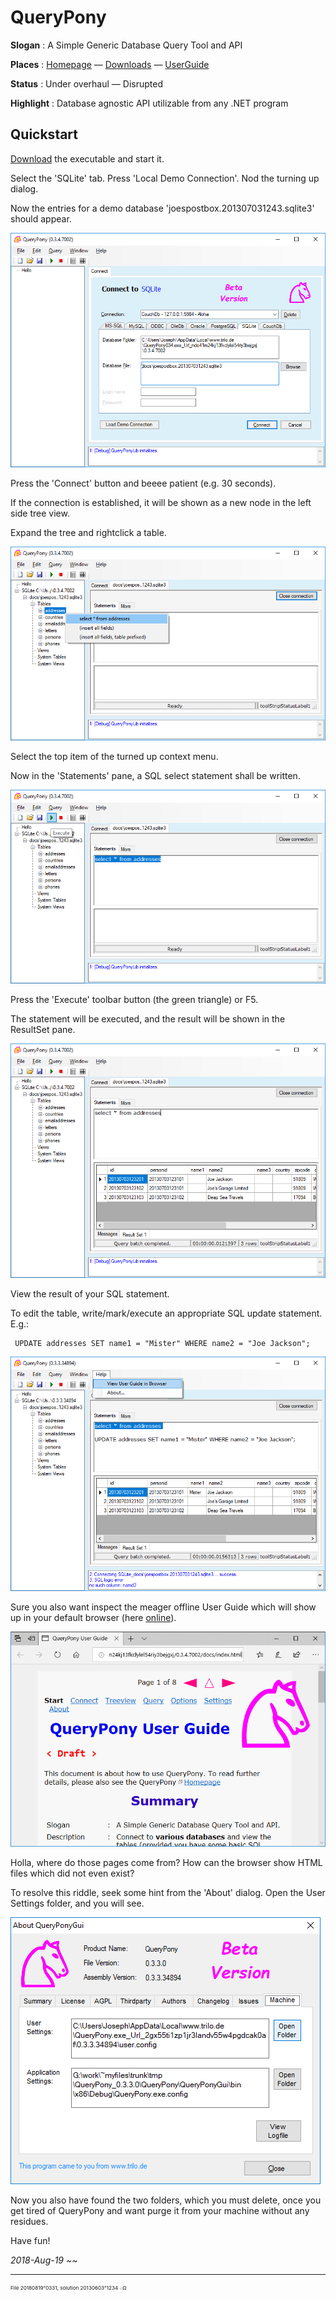 ﻿# QueryPony

**Slogan** : A Simple Generic Database Query Tool and API

**Places** : [Homepage](http://downtown.trilo.de/svn/queryponydev/trunk/home/index.html)
 — [Downloads](http://downtown.trilo.de/svn/queryponydev/downloads/)
 — [UserGuide](http://downtown.trilo.de/svn/queryponydev/trunk/QueryPony/QueryPonyGui/docs/index.html)

**Status** : Under overhaul — Disrupted

**Highlight** : Database agnostic API utilizable from any .NET program

## Quickstart

[Download](http://downtown.trilo.de/svn/queryponydev/downloads/) the executable and start it.

Select the 'SQLite' tab. Press 'Local Demo Connection'. Nod the turning up dialog.

Now the entries for a demo database 'joespostbox.201307031243.sqlite3'
 should appear.

![QuerPony started](./QueryPonyGui/docs/img/20180819o0212.querypony-started.v0.png)

Press the 'Connect' button and beeee patient (e.g. 30 seconds).

If the connection is established, it will be shown as a new node in the
 left side tree view.

Expand the tree and rightclick a table.

![Rightclick a table](./QueryPonyGui/docs/img/20180819o0213.querypony-select.v1.png)

Select the top item of the turned up context menu.

Now in the 'Statements' pane, a SQL select statement shall be written.

![Press execute button](./QueryPonyGui/docs/img/20180819o0214.querypony-execute.v1.png)

Press the 'Execute' toolbar button (the green triangle) or F5.

The statement will be executed, and the result will be shown in the
 ResultSet pane.

![View the result](./QueryPonyGui/docs/img/20180819o0215.querypony-result.v0.png)

View the result of your SQL statement.

To edit the table, write/mark/execute an appropriate SQL update
 statement. E.g.:

```
 UPDATE addresses SET name1 = "Mister" WHERE name2 = "Joe Jackson";
```

![View the result](./QueryPonyGui/docs/img/20180819o0216.querypony-helpmenu.v0.png)

Sure you also want inspect the meager offline User Guide
 which will show up in your default browser
 (here [online](https://rawgit.com/normai/QueryPony/master/QueryPonyGui/docs/index.html)).

![View the result](./QueryPonyGui/docs/img/20180819o0217.querypony-userguide.v0.png)

Holla, where do those pages come from? How can the browser show
 HTML files which did not even exist?

To resolve this riddle, seek some hint from the 'About' dialog.
 Open the User Settings folder, and you will see.

![View the result](./QueryPonyGui/docs/img/20180819o0218.querypony-aboutbox.v0.png)

Now you also have found the two folders, which you must delete, once you get
 tired of QueryPony and want purge it from your machine without any residues.

Have fun!

*2018-Aug-19 ~~*

---

<sup><sub><sup>File 20180819°0331, solution 20130603°1234 ܀Ω</sup></sub></sup>
